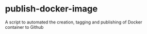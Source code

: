 # publish-docker-image

A script to automated the creation, tagging and publishing of Docker container to Github